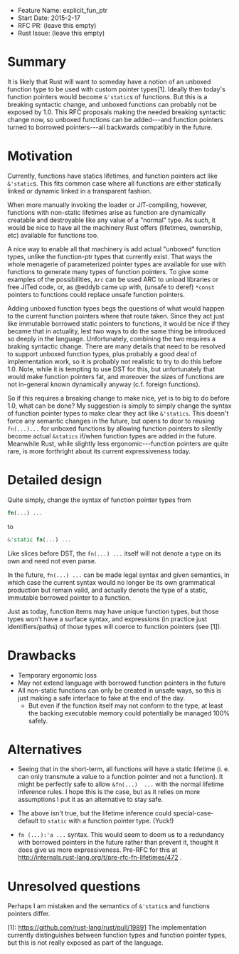 - Feature Name: explicit_fun_ptr
- Start Date: 2015-2-17
- RFC PR: (leave this empty)
- Rust Issue: (leave this empty)

# Summary

It is likely that Rust will want to someday have a notion of an unboxed function type to be used
with custom pointer types[1]. Ideally then today's function pointers would become `&'static`s of
functions. But this is a breaking syntactic change, and unboxed functions can probably not be exposed
by 1.0. This RFC proposals making the needed breaking syntactic change now, so unboxed functions can
be added---and function pointers turned to borrowed pointers---all backwards compatibly in the
future.

# Motivation

Currently, functions have statics lifetimes, and function pointers act like `&'static`s. This fits
common case where all functions are either statically linked or dynamic linked in a transparent
fashion.

When more manually invoking the loader or JIT-compiling, however, functions with non-static
lifetimes arise as function are dynamically creatable and destroyable like any value of a "normal"
type. As such, it would be nice to have all the machinery Rust offers (lifetimes, ownership, etc)
available for functions too.

A nice way to enable all that machinery is add actual "unboxed" function types, unlike the
function-ptr types that currently exist. That ways the whole menagerie of parameterized pointer
types are available for use with functions to generate many types of function pointers. To give some
examples of the possibilities, `Arc` can be used ARC to unload libraries or free JITed code, or, as
@eddyb came up with, (unsafe to deref) `*const` pointers to functions could replace unsafe function
pointers.

Adding unboxed function types begs the questions of what would happen to the current function
pointers where that route taken. Since they act just like immutable borrowed static pointers to
functions, it would be nice if they became that in actuality, lest two ways to do the same thing be
introduced so deeply in the language. Unfortunately, combining the two requires a braking syntactic
change. There are many details that need to be resolved to support unboxed function types, plus
probably a good deal of implementation work, so it is probably not realistic to try to do this
before 1.0. Note, while it is tempting to use DST for this, but unfortunately that would make
function pointers fat, and moreover the sizes of functions are not in-general known dynamically
anyway (c.f. foreign functions).

So if this requires a breaking change to make nice, yet is to big to do before 1.0, what can be
done? My suggestion is simply to simply change the syntax of function pointer types to make clear
they act like `&'statics`. This doesn't force any semantic changes in the future, but opens to door
to reusing `fn(...)...` for unboxed functions by allowing function pointers to silently become
actual `&statics` if/when function types are added in the future. Meanwhile Rust, while slightly
less ergonomic---function pointers are quite rare, is more forthright about its current
expressiveness today.

# Detailed design

Quite simply, change the syntax of function pointer types from

```rust
fn(...) ...
```

to

```rust
&'static fn(...) ...
```

Like slices before DST, the `fn(...) ...` itself will not denote a type on its own and need not even
parse.

In the future, `fn(...) ...` can be made legal syntax and given semantics, in which case the current
syntax would no longer be its own grammatical production but remain valid, and actually denote the
type of a static, immutable borrowed pointer to a function.

Just as today, function items may have unique function types, but those types won't have a surface
syntax, and expressions (in practice just identifiers/paths) of those types will coerce to function
pointers (see [1]).

# Drawbacks

 - Temporary ergonomic loss
 - May not extend language with borrowed function pointers in the future
 - All non-static functions can only be created in unsafe ways, so this is just making a safe
   interface to fake at the end of the day.
   - But even if the function itself may not conform to the type, at least the backing executable
     memory could potentially be managed 100% safely.

# Alternatives

 - Seeing that in the short-term, all functions will have a static lifetime (i. e. can only
   transmute a value to a function pointer and not a function). It might be perfectly safe to allow
   `&fn(...)  ...` with the normal lifetime inference rules. I hope this is the case, but as it
   relies on more assumptions I put it as an alternative to stay safe.

 - The above isn't true, but the lifetime inference could special-case-default to `static` with a
   function pointer type. (Yuck!)

 - `fn (...):'a ...` syntax. This would seem to doom us to a redundancy with borrowed pointers in
   the future rather than prevent it, thought it does give us more expressiveness. Pre-RFC for this
   at http://internals.rust-lang.org/t/pre-rfc-fn-lifetimes/472 .

# Unresolved questions

Perhaps I am mistaken and the semantics of `&'static`s and functions pointers differ.

[1]: https://github.com/rust-lang/rust/pull/19891 The implementation currently distinguishes between
     function types and function pointer types, but this is not really exposed as part of the language.

